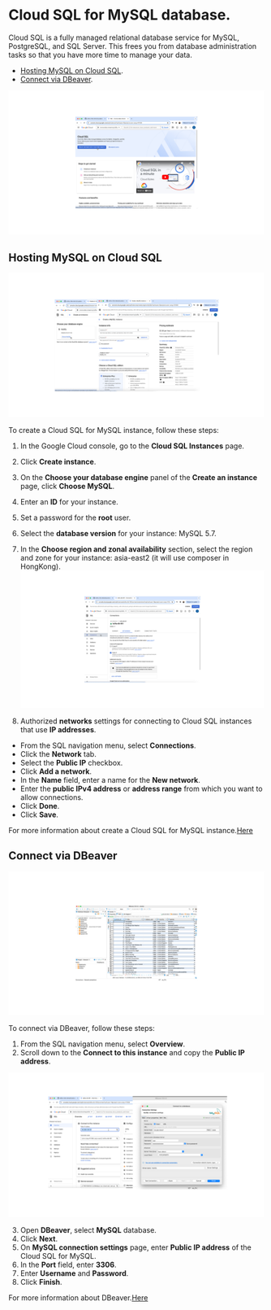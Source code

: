 # Cloud SQL for MySQL database.

Cloud SQL is a fully managed relational database service for MySQL, PostgreSQL, and SQL Server. This frees you from database administration tasks so that you have more time to manage your data.

- [Hosting MySQL on Cloud SQL](01-cloud-sql-for-mysql-database.md#).<br>
- [Connect via DBeaver](01-cloud-sql-for-mysql-database.md#Connect-via-DBeaver).<br> 

![0](/images/02.png)

## Hosting MySQL on Cloud SQL

![0](/images/03.png)

To create a Cloud SQL for MySQL instance, follow these steps:
1. In the Google Cloud console, go to the **Cloud SQL Instances** page.
2. Click **Create instance**.
3. On the **Choose your database engine** panel of the **Create an instance** page, click **Choose MySQL**.
4. Enter an **ID** for your instance.
5. Set a password for the **root** user.
6. Select the **database version** for your instance: MySQL 5.7.
7. In the **Choose region and zonal availability** section, select the region and zone for your instance: asia-east2 (it will use composer in HongKong).
![0](/images/04.png)

8. Authorized **networks** settings for connecting to Cloud SQL instances that use **IP addresses**.
- From the SQL navigation menu, select **Connections**.
- Click the **Network** tab.
- Select the **Public IP** checkbox.
- Click **Add a network**.
- In the **Name** field, enter a name for the **New network**.
- Enter the **public IPv4 address** or **address range** from which you want to allow connections.
- Click **Done**.
- Click **Save**.

For more information about create a Cloud SQL for MySQL instance.[Here](https://cloud.google.com/sql/docs/mysql/create-instance)

## Connect via DBeaver

![0](/images/05.png)

To connect via DBeaver, follow these steps:
1. From the SQL navigation menu, select **Overview**.
2. Scroll down to the **Connect to this instance** and copy the **Public IP address**.

![0](/images/06.png)

3. Open **DBeaver**, select **MySQL** database.
4. Click **Next**.
5. On **MySQL connection settings** page, enter **Public IP address** of the Cloud SQL for MySQL.
6. In the **Port** field, enter **3306**.
7. Enter **Username** and **Password**.
8. Click **Finish**.

For more information about DBeaver.[Here](https://dbeaver.com/docs/dbeaver/GCP-Credentials/)
